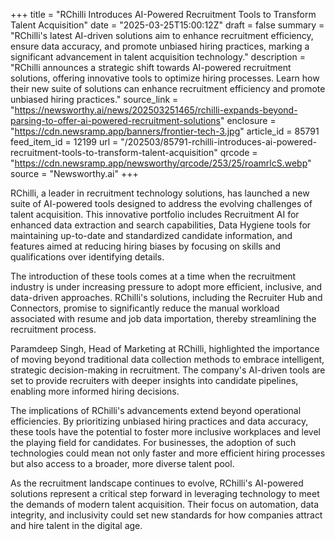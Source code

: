 +++
title = "RChilli Introduces AI-Powered Recruitment Tools to Transform Talent Acquisition"
date = "2025-03-25T15:00:12Z"
draft = false
summary = "RChilli's latest AI-driven solutions aim to enhance recruitment efficiency, ensure data accuracy, and promote unbiased hiring practices, marking a significant advancement in talent acquisition technology."
description = "RChilli announces a strategic shift towards AI-powered recruitment solutions, offering innovative tools to optimize hiring processes. Learn how their new suite of solutions can enhance recruitment efficiency and promote unbiased hiring practices."
source_link = "https://newsworthy.ai/news/202503251465/rchilli-expands-beyond-parsing-to-offer-ai-powered-recruitment-solutions"
enclosure = "https://cdn.newsramp.app/banners/frontier-tech-3.jpg"
article_id = 85791
feed_item_id = 12199
url = "/202503/85791-rchilli-introduces-ai-powered-recruitment-tools-to-transform-talent-acquisition"
qrcode = "https://cdn.newsramp.app/newsworthy/qrcode/253/25/roamrlcS.webp"
source = "Newsworthy.ai"
+++

<p>RChilli, a leader in recruitment technology solutions, has launched a new suite of AI-powered tools designed to address the evolving challenges of talent acquisition. This innovative portfolio includes Recruitment AI for enhanced data extraction and search capabilities, Data Hygiene tools for maintaining up-to-date and standardized candidate information, and features aimed at reducing hiring biases by focusing on skills and qualifications over identifying details.</p><p>The introduction of these tools comes at a time when the recruitment industry is under increasing pressure to adopt more efficient, inclusive, and data-driven approaches. RChilli's solutions, including the Recruiter Hub and Connectors, promise to significantly reduce the manual workload associated with resume and job data importation, thereby streamlining the recruitment process.</p><p>Paramdeep Singh, Head of Marketing at RChilli, highlighted the importance of moving beyond traditional data collection methods to embrace intelligent, strategic decision-making in recruitment. The company's AI-driven tools are set to provide recruiters with deeper insights into candidate pipelines, enabling more informed hiring decisions.</p><p>The implications of RChilli's advancements extend beyond operational efficiencies. By prioritizing unbiased hiring practices and data accuracy, these tools have the potential to foster more inclusive workplaces and level the playing field for candidates. For businesses, the adoption of such technologies could mean not only faster and more efficient hiring processes but also access to a broader, more diverse talent pool.</p><p>As the recruitment landscape continues to evolve, RChilli's AI-powered solutions represent a critical step forward in leveraging technology to meet the demands of modern talent acquisition. Their focus on automation, data integrity, and inclusivity could set new standards for how companies attract and hire talent in the digital age.</p>